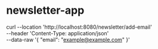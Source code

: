 # newsletter-app

curl --location 'http://localhost:8080/newsletter/add-email' \
--header 'Content-Type: application/json' \
--data-raw '{
  "email": "example@example.com"
}'
